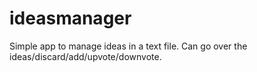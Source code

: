 # ideasmanager
Simple app to manage ideas in a text file. Can go over the ideas/discard/add/upvote/downvote.
